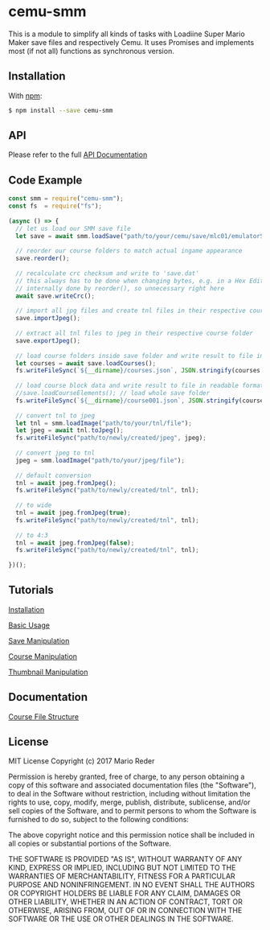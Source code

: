 # cemu-smm

This is a module to simplify all kinds of tasks with Loadiine Super Mario Maker save files and respectively Cemu.
It uses Promises and implements most (if not all) functions as synchronous version.

## Installation

With [npm](https://www.npmjs.org/package/cemu-smm):

```bash
$ npm install --save cemu-smm
```

## API

Please refer to the full [API Documentation](documentation/api.md)

## Code Example

```js
const smm = require("cemu-smm");
const fs  = require("fs");
  
(async () => {
  // let us load our SMM save file
  let save = await smm.loadSave("path/to/your/cemu/save/mlc01/emulatorSave/updateID");
  
  // reorder our course folders to match actual ingame appearance
  save.reorder();
  
  // recalculate crc checksum and write to 'save.dat'
  // this always has to be done when changing bytes, e.g. in a Hex Editor
  // internally done by reorder(), so unnecessary right here
  await save.writeCrc();
  
  // import all jpg files and create tnl files in their respective course folder
  save.importJpeg();
  
  // extract all tnl files to jpeg in their respective course folder
  save.exportJpeg();
  
  // load course folders inside save folder and write result to file in readable format
  let courses = await save.loadCourses();
  fs.writeFileSync(`${__dirname}/courses.json`, JSON.stringify(courses, null, 2));
  
  // load course block data and write result to file in readable format
  //save.loadCourseElements(); // load whole save folder
  fs.writeFileSync(`${__dirname}/course001.json`, JSON.stringify(courses["course001"].getElements(), null, 2));
  
  // convert tnl to jpeg
  let tnl = smm.loadImage("path/to/your/tnl/file");
  let jpeg = await tnl.toJpeg();
  fs.writeFileSync("path/to/newly/created/jpeg", jpeg);
  
  // convert jpeg to tnl
  jpeg = smm.loadImage("path/to/your/jpeg/file");
  
  // default conversion
  tnl = await jpeg.fromJpeg();
  fs.writeFileSync("path/to/newly/created/tnl", tnl);
    
  // to wide
  tnl = await jpeg.fromJpeg(true);
  fs.writeFileSync("path/to/newly/created/tnl", tnl);
    
  // to 4:3
  tnl = await jpeg.fromJpeg(false);
  fs.writeFileSync("path/to/newly/created/tnl", tnl);
  
})();
```

## Tutorials

[Installation](tutorial/installation.md)

[Basic Usage](tutorial/basic_usage.md)

[Save Manipulation](tutorial/save_manipulation.md)

[Course Manipulation](tutorial/course_manipulation.md)

[Thumbnail Manipulation](tutorial/thumbnail_manipulation.md)

## Documentation

[Course File Structure](documentation/course_file.md)

## License

MIT License
Copyright (c) 2017 Mario Reder

Permission is hereby granted, free of charge, to any person obtaining a copy of this software and associated documentation files (the "Software"), to deal in the Software without restriction, including without limitation the rights to use, copy, modify, merge, publish, distribute, sublicense, and/or sell copies of the Software, and to permit persons to whom the Software is furnished to do so, subject to the following conditions:

The above copyright notice and this permission notice shall be included in all copies or substantial portions of the Software.

THE SOFTWARE IS PROVIDED "AS IS", WITHOUT WARRANTY OF ANY KIND, EXPRESS OR IMPLIED, INCLUDING BUT NOT LIMITED TO THE WARRANTIES OF MERCHANTABILITY, FITNESS FOR A PARTICULAR PURPOSE AND NONINFRINGEMENT. IN NO EVENT SHALL THE AUTHORS OR COPYRIGHT HOLDERS BE LIABLE FOR ANY CLAIM, DAMAGES OR OTHER LIABILITY, WHETHER IN AN ACTION OF CONTRACT, TORT OR OTHERWISE, ARISING FROM, OUT OF OR IN CONNECTION WITH THE SOFTWARE OR THE USE OR OTHER DEALINGS IN THE SOFTWARE.
